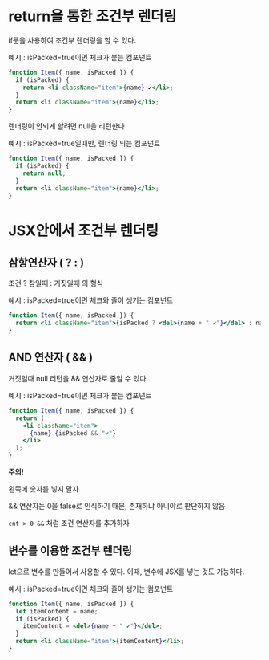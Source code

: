 # return을 통한 조건부 렌더링

if문을 사용하여 조건부 렌더링을 할 수 있다.

예시 : isPacked=true이면 체크가 붙는 컴포넌트

```jsx
function Item({ name, isPacked }) {
  if (isPacked) {
    return <li className="item">{name} ✔</li>;
  }
  return <li className="item">{name}</li>;
}
```

렌더링이 안되게 할려면 null을 리턴한다

예시 : isPacked=true일때만, 렌더링 되는 컴포넌트

```jsx
function Item({ name, isPacked }) {
  if (isPacked) {
    return null;
  }
  return <li className="item">{name}</li>;
}
```

# JSX안에서 조건부 렌더링

## 삼항연산자 ( ? : )

조건 ? 참일때 : 거짓일때 의 형식

예시 : isPacked=true이면 체크와 줄이 생기는 컴포넌트

```jsx
function Item({ name, isPacked }) {
  return <li className="item">{isPacked ? <del>{name + " ✔"}</del> : name}</li>;
}
```

## AND 연산자 ( && )

거짓일때 null 리턴을 && 연산자로 줄일 수 있다.

예시 : isPacked=true이면 체크가 붙는 컴포넌트

```jsx
function Item({ name, isPacked }) {
  return (
    <li className="item">
      {name} {isPacked && "✔"}
    </li>
  );
}
```

**주의!**

왼쪽에 숫자를 넣지 말자

&& 연산자는 0을 false로 인식하기 때문, 존재하냐 아니야로 판단하지 않음

`cnt > 0 &&` 처럼 조건 연산자를 추가하자

## 변수를 이용한 조건부 렌더링

let으로 변수를 만들어서 사용할 수 있다. 이때, 변수에 JSX를 넣는 것도 가능하다.

예시 : isPacked=true이면 체크와 줄이 생기는 컴포넌트

```jsx
function Item({ name, isPacked }) {
  let itemContent = name;
  if (isPacked) {
    itemContent = <del>{name + " ✔"}</del>;
  }
  return <li className="item">{itemContent}</li>;
}
```
